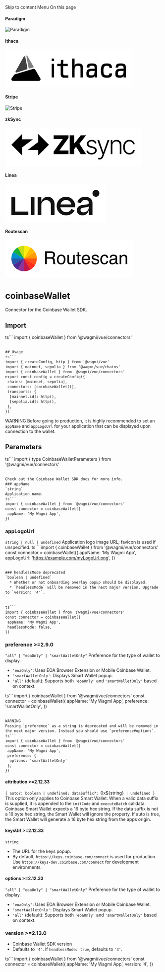 Skip to content 
Menu
On this page
#### Paradigm
![Paradigm](https://raw.githubusercontent.com/wevm/.github/main/content/sponsors/paradigm-light.svg)
#### Ithaca
![Ithaca](https://raw.githubusercontent.com/wevm/.github/main/content/sponsors/ithaca-light.svg)
#### Stripe
![Stripe](https://raw.githubusercontent.com/wevm/.github/main/content/sponsors/stripe-light.svg)
#### zkSync
![zkSync](https://raw.githubusercontent.com/wevm/.github/main/content/sponsors/zksync-light.svg)
#### Linea
![Linea](https://raw.githubusercontent.com/wevm/.github/main/content/sponsors/linea-light.svg)
#### Routescan
![Routescan](https://raw.githubusercontent.com/wevm/.github/main/content/sponsors/routescan-light.svg)
# coinbaseWallet ​
Connector for the Coinbase Wallet SDK.
## Import ​
ts```
import { coinbaseWallet } from '@wagmi/vue/connectors'
```

## Usage ​
ts```
import { createConfig, http } from '@wagmi/vue'
import { mainnet, sepolia } from '@wagmi/vue/chains'
import { coinbaseWallet } from '@wagmi/vue/connectors'
export const config = createConfig({
 chains: [mainnet, sepolia],
 connectors: [coinbaseWallet()], 
 transports: {
  [mainnet.id]: http(),
  [sepolia.id]: http(),
 },
})
```

WARNING
Before going to production, it is highly recommended to set an `appName` and `appLogoUrl` for your application that can be displayed upon connection to the wallet.
## Parameters ​
ts```
import { type CoinbaseWalletParameters } from '@wagmi/vue/connectors'
```

Check out the Coinbase Wallet SDK docs for more info.
### appName ​
`string`
Application name.
ts```
import { coinbaseWallet } from '@wagmi/vue/connectors'
const connector = coinbaseWallet({
 appName: 'My Wagmi App', 
})
```

### appLogoUrl ​
`string | null | undefined`
Application logo image URL; favicon is used if unspecified.
ts```
import { coinbaseWallet } from '@wagmi/vue/connectors'
const connector = coinbaseWallet({
 appName: 'My Wagmi App',
 appLogoUrl: 'https://example.com/myLogoUrl.png', 
})
```

### headlessMode deprecated ​
`boolean | undefined`
  * Whether or not onboarding overlay popup should be displayed.
  * `headlessMode` will be removed in the next major version. Upgrade to `version: '4'`.


ts```
import { coinbaseWallet } from '@wagmi/vue/connectors'
const connector = coinbaseWallet({
 appName: 'My Wagmi App',
 headlessMode: false, 
})
```

### preference >=2.9.0 ​
`"all" | "eoaOnly" | "smartWalletOnly"`
Preference for the type of wallet to display.
  * `'eoaOnly'`: Uses EOA Browser Extension or Mobile Coinbase Wallet.
  * `'smartWalletOnly'`: Displays Smart Wallet popup.
  * `'all'` (default): Supports both `'eoaOnly'` and `'smartWalletOnly'` based on context.


ts```
import { coinbaseWallet } from '@wagmi/vue/connectors'
const connector = coinbaseWallet({
 appName: 'My Wagmi App',
 preference: 'smartWalletOnly', 
})
```

WARNING
Passing `preference` as a string is deprecated and will be removed in the next major version. Instead you should use `preference#options`.
ts```
import { coinbaseWallet } from '@wagmi/vue/connectors'
const connector = coinbaseWallet({
 appName: 'My Wagmi App',
 preference: { 
  options: 'smartWalletOnly'
 }, 
})
```

#### attribution >=2.12.33 ​
`{ auto?: boolean | undefined; dataSuffix?: `0x${string}` | undefined }`
This option only applies to Coinbase Smart Wallet. When a valid data suffix is supplied, it is appended to the `initCode` and `executeBatch` calldata. Coinbase Smart Wallet expects a 16 byte hex string. If the data suffix is not a 16 byte hex string, the Smart Wallet will ignore the property. If auto is true, the Smart Wallet will generate a 16 byte hex string from the apps origin.
#### keysUrl >=2.12.33 ​
`string`
  * The URL for the keys popup.
  * By default, `https://keys.coinbase.com/connect` is used for production. Use `https://keys-dev.coinbase.com/connect` for development environments.


#### options >=2.12.33 ​
`"all" | "eoaOnly" | "smartWalletOnly"`
Preference for the type of wallet to display.
  * `'eoaOnly'`: Uses EOA Browser Extension or Mobile Coinbase Wallet.
  * `'smartWalletOnly'`: Displays Smart Wallet popup.
  * `'all'` (default): Supports both `'eoaOnly'` and `'smartWalletOnly'` based on context.


### version >=2.13.0 ​
  * Coinbase Wallet SDK version
  * Defaults to `'4'`. If `headlessMode: true`, defaults to `'3'`.


ts```
import { coinbaseWallet } from '@wagmi/vue/connectors'
const connector = coinbaseWallet({
 appName: 'My Wagmi App',
 version: '4', 
})
```

